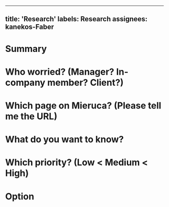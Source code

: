   ---
title: 'Research'
labels: Research
assignees: kanekos-Faber
  ---

# Summary
# Who worried? (Manager? In-company member? Client?)
# Which page on Mieruca? (Please tell me the URL)
# What do you want to know?
# Which priority? (Low < Medium < High)
# Option
